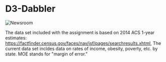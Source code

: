 # D3-Dabbler
![Newsroom](https://media.giphy.com/media/13XFcll1sDsRuo/giphy.gif)
 
















The data set included with the assignment is based on 2014 ACS 1-year estimates: https://factfinder.census.gov/faces/nav/jsf/pages/searchresults.xhtml,  The current data set incldes data on rates of income, obesity, poverty, etc. by state. MOE stands for "margin of error."
